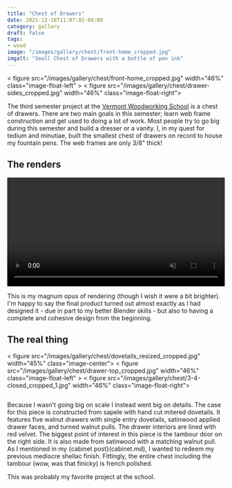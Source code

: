 ```yaml
---
title: "Chest of Drawers"
date: 2021-12-16T11:07:02-04:00
category: gallery
draft: false
tags: 
- wood
image: "/images/gallery/chest/front-home_cropped.jpg"
imgalt: "Small Chest of Drawers with a bottle of pen ink"
---
```

< figure src="/images/gallery/chest/front-home_cropped.jpg" width="46%"  class="image-float-left" >
< figure src="/images/gallery/chest/drawer-sides_cropped.jpg" width="46%"  class="image-float-right">

The third semester project at the [Vermont Woodworking School](https://www.vermontwoodworkingschool.com/) is a chest of drawers.
There are two main goals in this semester; learn web frame construction and get used to doing a lot of work.
Most people try to go big during this semester and build a dresser or a vanity.
I, in my quest for tedium and minutiae, built the smallest chest of drawers on record to house my fountain pens.
The web frames are only 3/8" thick!

## The renders
<video width="100%" autoplay loop muted>
<source src="/images/gallery/chest/render.webm" type="video/webm">
</video>

This is my magnum opus of rendering (though I wish it were a bit brighter).
I'm happy to say the final product turned out almost exactly as I had designed it - due in part to my better Blender skills - but also to having a complete and cohesive design from the beginning.

## The real thing
< figure src="/images/gallery/chest/dovetails_resized_cropped.jpg" width="45%" class="image-center">
< figure src="/images/gallery/chest/drawer-top_cropped.jpg" width="46%"  class="image-float-left" >
< figure src="/images/gallery/chest/3-4-closed_cropped_1.jpg" width="46%" class="image-float-right">

<div style="display:inline-block; width:100%">
</div>

Because I wasn't going big on scale I instead went big on details.
The case for this piece is constructed from sapele with hand cut mitered dovetails.
It features five walnut drawers with single entry dovetails, satinwood applied drawer faces, and turned walnut pulls.
The drawer interiors are lined with red velvet.
The biggest point of interest in this piece is the tambour door on the right side.
It is also made from satinwood with a matching walnut pull.
As I mentioned in my {cabinet post}(cabinet.md), I wanted to redeem my previous mediocre shellac finish.
Fittingly, the entire chest including the tambour (wow, was that finicky) is french polished.

This was probably my favorite project at the school.

